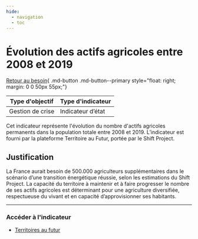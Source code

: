 ```yaml
---
hide:
  - navigation
  - toc
---
```

# Évolution des actifs agricoles entre 2008 et 2019 

[Retour au besoin](https://konsilion.github.io/diag360/pages/besoins/bv2){ .md-button .md-button--primary style="float: right; margin: 0 0 50px 55px;"}

|Type d'objectif|Type d'indicateur|
|--|--|
|Gestion de crise|Indicateur d’état|

Cet indicateur représente l'évolution du nombre d'actifs agricoles permanents dans la population totale entre 2008 et 2019. 
L’indicateur est fourni par la plateforme Territoire au Futur, portée par le Shift Project. 

## Justification

La  France  aurait  besoin  de  500.000  agriculteurs  supplémentaires  dans  le  scénario d’une transition énergétique réussie, selon les estimations du Shift Project. La capacité du  territoire  à  maintenir  et  à  faire  progresser  le  nombre  de  ses  actifs  agricoles  est déterminant  pour  une  agriculture  diversifiée,  respectueuse  du  vivant  et  en  capacité d’approvisionner ses habitants.  

---

### Accéder à l'indicateur

- [Territoires au futur](https://territoiresaufutur.org/carte?indicator=etp_agricole&scale=epci)

